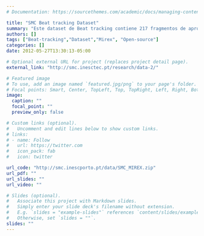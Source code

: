 ```yaml
---
# Documentation: https://sourcethemes.com/academic/docs/managing-content/

title: "SMC Beat tracking Dataset"
summary: "Este dataset de Beat tracking contiene 217 fragmentos de aproximadamente 40 seg cada uno, de los cuales 19 son *fáciles* y los 198 restantes son *dificiles*. Este conjunto de datos ha sido diseñado para técnicas radicalmente nuevas que pueden lidiar con desafiantes situaciones de beat tracking como: acompañamiento suave, tiempo expresivo, cambios de compás, tempo lento, calidad de sonido pobre, etc. Más detalles en [Selective Sampling for Beat Tracking Evaluation](https://joserzapata.github.io/publication/selectivesampling/)"
authors: []
tags: ["Beat-tracking","Dataset","Mirex", "Open-source"]
categories: []
date: 2012-05-27T13:30:13-05:00

# Optional external URL for project (replaces project detail page).
external_link: "http://smc.inesctec.pt/research/data-2/"

# Featured image
# To use, add an image named `featured.jpg/png` to your page's folder.
# Focal points: Smart, Center, TopLeft, Top, TopRight, Left, Right, BottomLeft, Bottom, BottomRight.
image:
  caption: ""
  focal_point: ""
  preview_only: false

# Custom links (optional).
#   Uncomment and edit lines below to show custom links.
# links:
# - name: Follow
#   url: https://twitter.com
#   icon_pack: fab
#   icon: twitter

url_code: "http://smc.inescporto.pt/data/SMC_MIREX.zip"
url_pdf: ""
url_slides: ""
url_video: ""

# Slides (optional).
#   Associate this project with Markdown slides.
#   Simply enter your slide deck's filename without extension.
#   E.g. `slides = "example-slides"` references `content/slides/example-slides.md`.
#   Otherwise, set `slides = ""`.
slides: ""
---
```

